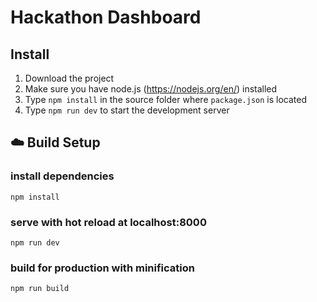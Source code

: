 # Hackathon Dashboard

## Install
1. Download the project
2. Make sure you have node.js (https://nodejs.org/en/) installed
3. Type `npm install` in the source folder where `package.json` is located
4. Type `npm run dev` to start the development server


## :cloud: Build Setup

### install dependencies

`npm install`

### serve with hot reload at localhost:8000

`npm run dev`

### build for production with minification

`npm run build`
